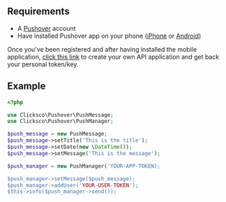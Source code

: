 ## Requirements

* A [Pushover](https://pushover.net) account
* Have installed Pushover app on your phone
([iPhone](http://itunes.apple.com/us/app/pushover-notifications/id506088175?mt=8) or [Android](https://play.google.com/store/apps/details?id=net.superblock.pushover&hl=fr))

Once you've been registered and after having installed the mobile application,
[click this link](https://pushover.net/apps/build) to create your own API application
and get back your personal token/key.

## Example

``` php
<?php

use Clicksco\Pushover\PushMessage;
use Clicksco\Pushover\PushManager;

$push_message = new PushMessage;
$push_message->setTitle('This is the title');
$push_message->setDate(new \DateTime());
$push_message->setMessage('This is the message');

$push_manager = new PushManager('YOUR-APP-TOKEN);

$push_manager->setMessage($push_message);
$push_manager->addUser('YOUR-USER-TOKEN');
$this->info($push_manager->send());
```